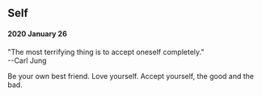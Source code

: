 ## Self

#### 2020 January 26

"The most terrifying thing is to accept oneself completely."  
--Carl Jung

Be your own best friend. Love yourself. Accept yourself, the good and the bad.

